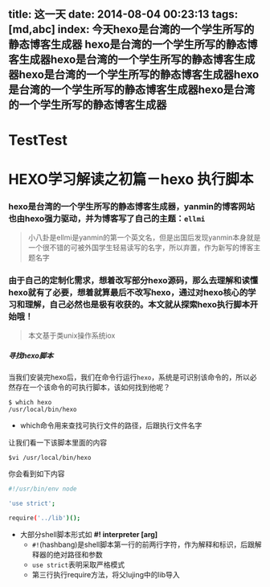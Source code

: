 title: 这一天
date: 2014-08-04 00:23:13
tags: [md,abc]
index: 今天hexo是台湾的一个学生所写的静态博客生成器 hexo是台湾的一个学生所写的静态博客生成器hexo是台湾的一个学生所写的静态博客生成器hexo是台湾的一个学生所写的静态博客生成器hexo是台湾的一个学生所写的静态博客生成器hexo是台湾的一个学生所写的静态博客生成器
---
TestTest
========
# HEXO学习解读之初篇－hexo 执行脚本
### hexo是台湾的一个学生所写的静态博客生成器，yanmin的博客网站也由hexo强力驱动，并为博客写了自己的主题：`ellmi`
>小八卦是ellmi是yanmin的第一个英文名，但是出国后发现yanmin本身就是一个很不错的可被外国学生轻易读写的名字，所以弃置，作为新写的博客主题名字

### 由于自己的定制化需求，想着改写部分hexo源码，那么去理解和读懂hexo就有了必要，想着就算最后不改写hexo，通过对hexo核心的学习和理解，自己必然也是极有收获的。本文就从探索hexo执行脚本开始哦！

> 本文基于类unix操作系统iox

##### 寻找hexo脚本
当我们安装完hexo后，我们在命令行运行`hexo`，系统是可识别该命令的，所以必然存在一个该命令的可执行脚本，该如何找到他呢？

```
$ which hexo
/usr/local/bin/hexo
```
* which命令用来查找可执行文件的路径，后跟执行文件名字

让我们看一下该脚本里面的内容

```
$vi /usr/local/bin/hexo
```

你会看到如下内容


```` bash
#!/usr/bin/env node

'use strict';

require('../lib')();
````

* 大部分shell脚本形式如 **#! interpreter [arg]**
	* `#!`(hashbang)是shell脚本第一行的前两行字符，作为解释和标识，后跟解释器的绝对路径和参数
	* `use strict`表明采取严格模式
	* 第三行执行require方法，将父lujing中的lib导入